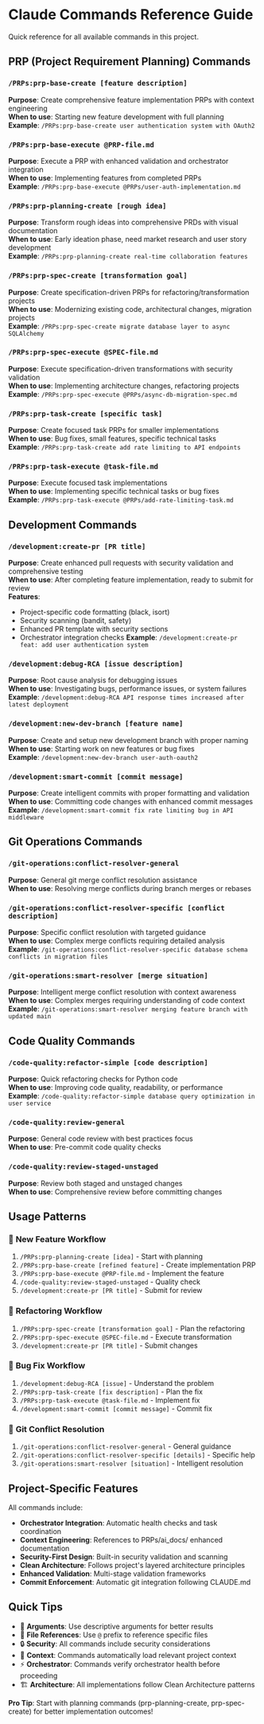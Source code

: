 # Claude Commands Reference Guide

Quick reference for all available commands in this project.

## PRP (Project Requirement Planning) Commands

### `/PRPs:prp-base-create [feature description]`
**Purpose**: Create comprehensive feature implementation PRPs with context engineering  
**When to use**: Starting new feature development with full planning  
**Example**: `/PRPs:prp-base-create user authentication system with OAuth2`

### `/PRPs:prp-base-execute @PRP-file.md`
**Purpose**: Execute a PRP with enhanced validation and orchestrator integration  
**When to use**: Implementing features from completed PRPs  
**Example**: `/PRPs:prp-base-execute @PRPs/user-auth-implementation.md`

### `/PRPs:prp-planning-create [rough idea]`
**Purpose**: Transform rough ideas into comprehensive PRDs with visual documentation  
**When to use**: Early ideation phase, need market research and user story development  
**Example**: `/PRPs:prp-planning-create real-time collaboration features`

### `/PRPs:prp-spec-create [transformation goal]`
**Purpose**: Create specification-driven PRPs for refactoring/transformation projects  
**When to use**: Modernizing existing code, architectural changes, migration projects  
**Example**: `/PRPs:prp-spec-create migrate database layer to async SQLAlchemy`

### `/PRPs:prp-spec-execute @SPEC-file.md`
**Purpose**: Execute specification-driven transformations with security validation  
**When to use**: Implementing architecture changes, refactoring projects  
**Example**: `/PRPs:prp-spec-execute @PRPs/async-db-migration-spec.md`

### `/PRPs:prp-task-create [specific task]`
**Purpose**: Create focused task PRPs for smaller implementations  
**When to use**: Bug fixes, small features, specific technical tasks  
**Example**: `/PRPs:prp-task-create add rate limiting to API endpoints`

### `/PRPs:prp-task-execute @task-file.md`
**Purpose**: Execute focused task implementations  
**When to use**: Implementing specific technical tasks or bug fixes  
**Example**: `/PRPs:prp-task-execute @PRPs/add-rate-limiting-task.md`

## Development Commands

### `/development:create-pr [PR title]`
**Purpose**: Create enhanced pull requests with security validation and comprehensive testing  
**When to use**: After completing feature implementation, ready to submit for review  
**Features**: 
- Project-specific code formatting (black, isort)
- Security scanning (bandit, safety) 
- Enhanced PR template with security sections
- Orchestrator integration checks
**Example**: `/development:create-pr feat: add user authentication system`

### `/development:debug-RCA [issue description]`
**Purpose**: Root cause analysis for debugging issues  
**When to use**: Investigating bugs, performance issues, or system failures  
**Example**: `/development:debug-RCA API response times increased after latest deployment`

### `/development:new-dev-branch [feature name]`
**Purpose**: Create and setup new development branch with proper naming  
**When to use**: Starting work on new features or bug fixes  
**Example**: `/development:new-dev-branch user-auth-oauth2`

### `/development:smart-commit [commit message]`
**Purpose**: Create intelligent commits with proper formatting and validation  
**When to use**: Committing code changes with enhanced commit messages  
**Example**: `/development:smart-commit fix rate limiting bug in API middleware`

## Git Operations Commands

### `/git-operations:conflict-resolver-general`
**Purpose**: General git merge conflict resolution assistance  
**When to use**: Resolving merge conflicts during branch merges or rebases  

### `/git-operations:conflict-resolver-specific [conflict description]`
**Purpose**: Specific conflict resolution with targeted guidance  
**When to use**: Complex merge conflicts requiring detailed analysis  
**Example**: `/git-operations:conflict-resolver-specific database schema conflicts in migration files`

### `/git-operations:smart-resolver [merge situation]`
**Purpose**: Intelligent merge conflict resolution with context awareness  
**When to use**: Complex merges requiring understanding of code context  
**Example**: `/git-operations:smart-resolver merging feature branch with updated main`

## Code Quality Commands

### `/code-quality:refactor-simple [code description]`
**Purpose**: Quick refactoring checks for Python code  
**When to use**: Improving code quality, readability, or performance  
**Example**: `/code-quality:refactor-simple database query optimization in user service`

### `/code-quality:review-general`
**Purpose**: General code review with best practices focus  
**When to use**: Pre-commit code quality checks  

### `/code-quality:review-staged-unstaged`
**Purpose**: Review both staged and unstaged changes  
**When to use**: Comprehensive review before committing changes  

## Usage Patterns

### 🚀 **New Feature Workflow**
1. `/PRPs:prp-planning-create [idea]` - Start with planning
2. `/PRPs:prp-base-create [refined feature]` - Create implementation PRP
3. `/PRPs:prp-base-execute @PRP-file.md` - Implement the feature
4. `/code-quality:review-staged-unstaged` - Quality check
5. `/development:create-pr [PR title]` - Submit for review

### 🔧 **Refactoring Workflow**  
1. `/PRPs:prp-spec-create [transformation goal]` - Plan the refactoring
2. `/PRPs:prp-spec-execute @SPEC-file.md` - Execute transformation
3. `/development:create-pr [PR title]` - Submit changes

### 🐛 **Bug Fix Workflow**
1. `/development:debug-RCA [issue]` - Understand the problem
2. `/PRPs:prp-task-create [fix description]` - Plan the fix
3. `/PRPs:prp-task-execute @task-file.md` - Implement fix
4. `/development:smart-commit [commit message]` - Commit fix

### 🚦 **Git Conflict Resolution**
1. `/git-operations:conflict-resolver-general` - General guidance
2. `/git-operations:conflict-resolver-specific [details]` - Specific help
3. `/git-operations:smart-resolver [situation]` - Intelligent resolution

## Project-Specific Features

All commands include:
- **Orchestrator Integration**: Automatic health checks and task coordination
- **Context Engineering**: References to PRPs/ai_docs/ enhanced documentation
- **Security-First Design**: Built-in security validation and scanning
- **Clean Architecture**: Follows project's layered architecture principles
- **Enhanced Validation**: Multi-stage validation frameworks
- **Commit Enforcement**: Automatic git integration following CLAUDE.md

## Quick Tips

- 📝 **Arguments**: Use descriptive arguments for better results
- 📁 **File References**: Use `@` prefix to reference specific files
- 🔒 **Security**: All commands include security considerations
- 🎯 **Context**: Commands automatically load relevant project context
- ⚡ **Orchestrator**: Commands verify orchestrator health before proceeding
- 🏗️ **Architecture**: All implementations follow Clean Architecture patterns

**Pro Tip**: Start with planning commands (prp-planning-create, prp-spec-create) for better implementation outcomes!